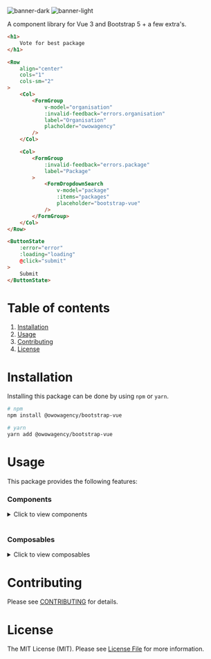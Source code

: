 ![banner-dark](https://user-images.githubusercontent.com/45201651/169008977-bb183203-dc58-44b8-ae79-aa2d2c97a8ce.svg#gh-dark-mode-only)
![banner-light](https://user-images.githubusercontent.com/45201651/169008981-ecd6889a-e444-49a6-8148-62d78ffbb5d4.svg#gh-light-mode-only)

A component library for Vue 3 and Bootstrap 5 + a few extra's.

```html
<h1>
    Vote for best package
</h1>

<Row
    align="center"
    cols="1"
    cols-sm="2"
>
    <Col>
        <FormGroup
            v-model="organisation"
            :invalid-feedback="errors.organisation"
            label="Organisation"
            placholder="owowagency"
        />
    </Col>

    <Col>
        <FormGroup
            :invalid-feedback="errors.package"
            label="Package"
        >
            <FormDropdownSearch
                v-model="package"
                :items="packages"
                placeholder="bootstrap-vue"
            />
        </FormGroup>
    </Col>
</Row>

<ButtonState
    :error="error"
    :loading="loading"
    @click="submit"
>
    Submit
</ButtonState>
```

# Table of contents

1. [Installation](#installation)
2. [Usage](#usage)
3. [Contributing](#contributing)
6. [License](#license)

# Installation

Installing this package can be done by using `npm` or `yarn`.

```bash
# npm
npm install @owowagency/bootstrap-vue

# yarn
yarn add @owowagency/bootstrap-vue
```

# Usage

This package provides the following features:

### Components

<details>
    <summary>
        Click to view components
    </summary>

- Accordion
- AccordionItem
- [Alert](https://github.com/owowagency/bootstrap-vue/blob/master/src/components/Alert/README.md)
- Badge
- Breadcrumb
- BreadcrumbItem
- Button
- ButtonClose
- ButtonGroup
- ButtonState
- Card
- Carousel
- Col
- Collapse
- Confirm
- Container
- Dropdown
- DropdownMenu
- DropdownMenuItem
- FormCheck
- FormCheckGroup
- FormControl
- FormDropdown
- FormDropdownSearch
- FormGroup
- FormImage
- FormPills
- FormSelect
- InputGroup
- ListGroup
- ListGroupItem
- Modal
- Nav
- NavItem
- NavLink
- Offcanvas
- Row
- Spinner
- Table
</details>

<br>

### Composables

<details>
    <summary>
        Click to view composables
    </summary>

- useActive
- useBootstrap
- useBootstrapEmits
- useBootstrapInstance
- useBreakpoints
- useClasses
- useCol
- useDisabled
- useDropdown
- useDropdownItems
- useFlush
- useFormControl
- useFormSelect
- useId
- usePlacement
- useSize
- useStringTemplate
- useTag
- useVariant
</details>

# Contributing

Please see [CONTRIBUTING](https://github.com/owowagency/bootstrap-vue/blob/master/CONTRIBUTING) for details.

# License

The MIT License (MIT). Please see [License File](https://github.com/owowagency/bootstrap-vue/blob/master/LICENSE) for more information.
